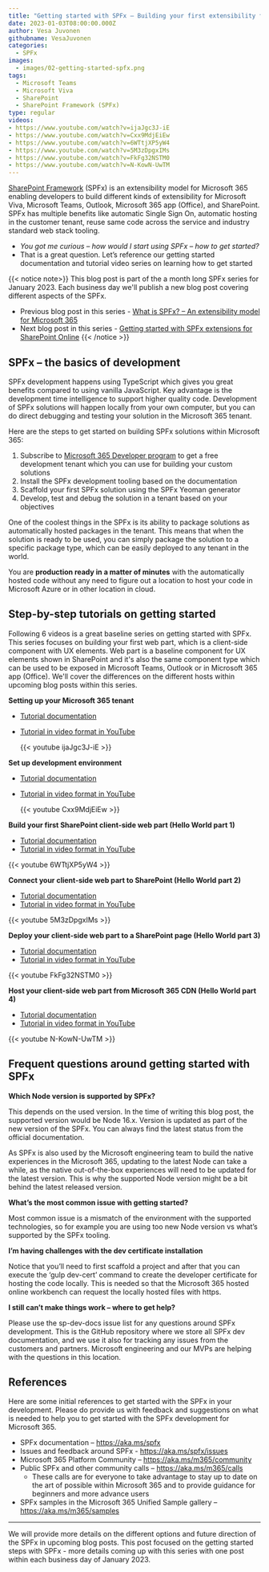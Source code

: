 ```yaml
---
title: "Getting started with SPFx – Building your first extensibility for Microsoft 365"
date: 2023-01-03T08:00:00.000Z
author: Vesa Juvonen
githubname: VesaJuvonen
categories:
  - SPFx
images:
  - images/02-getting-started-spfx.png
tags:
  - Microsoft Teams
  - Microsoft Viva  
  - SharePoint
  - SharePoint Framework (SPFx)
type: regular
videos:
- https://www.youtube.com/watch?v=ijaJgc3J-iE
- https://www.youtube.com/watch?v=Cxx9MdjEiEw
- https://www.youtube.com/watch?v=6WTtjXP5yW4
- https://www.youtube.com/watch?v=5M3zDpgxIMs
- https://www.youtube.com/watch?v=FkFg32NSTM0
- https://www.youtube.com/watch?v=N-KowN-UwTM
---
```


[SharePoint Framework](https://aka.ms/spfx) (SPFx) is an extensibility model for Microsoft 365 enabling developers to build different kinds of extensibility for Microsoft Viva, Microsoft Teams, Outlook, Microsoft 365 app (Office), and SharePoint. SPFx has multiple benefits like automatic Single Sign On, automatic hosting in the customer tenant, reuse same code across the service and industry standard web stack tooling.

-	*You got me curious – how would I start using SPFx – how to get started?*
-	That is a great question. Let’s reference our getting started documentation and tutorial video series on learning how to get started

{{< notice note>}}
This blog post is part of the a month long SPFx series for January 2023. Each business day we'll publish a new blog post covering different aspects of the SPFx.

* Previous blog post in this series - [What is SPFx? – An extensibility model for Microsoft 365](https://pnp.github.io/blog/post/01-what-is-spfx/)
* Next blog post in this series - [Getting started with SPFx extensions for SharePoint Online](https://pnp.github.io/blog/post/spfx-03-getting-started-with-spfx-extensions-for-spo/)
{{< /notice >}}


## SPFx – the basics of development

SPFx development happens using TypeScript which gives you great benefits compared to using vanilla JavaScript. Key advantage is the development time intelligence to support higher quality code. Development of SPFx solutions will happen locally from your own computer, but you can do direct debugging and testing your solution in the Microsoft 365 tenant.

Here are the steps to get started on building SPFx solutions within Microsoft 365:

1.	Subscribe to [Microsoft 365 Developer program](https://developer.microsoft.com/en-us/microsoft-365/dev-program) to get a free development tenant which you can use for building your custom solutions
2.	Install the SPFx development tooling based on the documentation
3.	Scaffold your first SPFx solution using the SPFx Yeoman generator
4.	Develop, test and debug the solution in a tenant based on your objectives

One of the coolest things in the SPFx is its ability to package solutions as automatically hosted packages in the tenant. This means that when the solution is ready to be used, you can simply package the solution to a specific package type, which can be easily deployed to any tenant in the world. 

You are **production ready in a matter of minutes** with the automatically hosted code without any need to figure out a location to host your code in Microsoft Azure or in other location in cloud.


## Step-by-step tutorials on getting started

Following 6 videos is a great baseline series on getting started with SPFx. This series focuses on building your first web part, which is a client-side component with UX elements. Web part is a baseline component for UX elements shown in SharePoint and it's also the same component type which can be used to be exposed in Microsoft Teams, Outlook or in Microsoft 365 app (Office). We'll cover the differences on the different hosts within upcoming blog posts within this series.

**Setting up your Microsoft 365 tenant**

- [Tutorial documentation](https://learn.microsoft.com/en-us/sharepoint/dev/spfx/set-up-your-developer-tenant)
- [Tutorial in video format in YouTube](https://www.youtube.com/watch?v=ijaJgc3J-iE&list=PLR9nK3mnD-OXvSWvS2zglCzz4iplhVrKq&index=1)

  {{< youtube ijaJgc3J-iE >}}

**Set up development environment**

- [Tutorial documentation](https://learn.microsoft.com/en-us/sharepoint/dev/spfx/set-up-your-development-environment)
- [Tutorial in video format in YouTube](https://www.youtube.com/watch?v=Cxx9MdjEiEw&list=PLR9nK3mnD-OXvSWvS2zglCzz4iplhVrKq&index=2)

  {{< youtube Cxx9MdjEiEw >}}

**Build your first SharePoint client-side web part (Hello World part 1)**

-	[Tutorial documentation](https://learn.microsoft.com/en-us/sharepoint/dev/spfx/web-parts/get-started/build-a-hello-world-web-part)
-	[Tutorial in video format in YouTube](https://www.youtube.com/watch?v=6WTtjXP5yW4&list=PLR9nK3mnD-OXvSWvS2zglCzz4iplhVrKq&index=3)

  {{< youtube 6WTtjXP5yW4 >}}

**Connect your client-side web part to SharePoint (Hello World part 2)**

- [Tutorial documentation](https://learn.microsoft.com/en-us/sharepoint/dev/spfx/web-parts/get-started/connect-to-sharepoint)
-	[Tutorial in video format in YouTube](https://www.youtube.com/watch?v=5M3zDpgxIMs&list=PLR9nK3mnD-OXvSWvS2zglCzz4iplhVrKq&index=4)

  {{< youtube 5M3zDpgxIMs >}}

**Deploy your client-side web part to a SharePoint page (Hello World part 3)**

- [Tutorial documentation](https://learn.microsoft.com/en-us/sharepoint/dev/spfx/web-parts/get-started/serve-your-web-part-in-a-sharepoint-page)
-	[Tutorial in video format in YouTube](https://www.youtube.com/watch?v=FkFg32NSTM0&list=PLR9nK3mnD-OXvSWvS2zglCzz4iplhVrKq&index=5)

  {{< youtube FkFg32NSTM0 >}}

**Host your client-side web part from Microsoft 365 CDN (Hello World part 4)**

- [Tutorial documentation](https://learn.microsoft.com/en-us/sharepoint/dev/spfx/web-parts/get-started/hosting-webpart-from-office-365-cdn)
-	[Tutorial in video format in YouTube](https://www.youtube.com/watch?v=N-KowN-UwTM&list=PLR9nK3mnD-OXvSWvS2zglCzz4iplhVrKq&index=6)

  {{< youtube N-KowN-UwTM >}}


## Frequent questions around getting started with SPFx

**Which Node version is supported by SPFx?** 

This depends on the used version. In the time of writing this blog post, the supported version would be Node 16.x. Version is updated as part of the new version of the SPFx. You can always find the latest status from the official documentation.

As SPFx is also used by the Microsoft engineering team to build the native experiences in the Microsoft 365, updating to the latest Node can take a while, as the native out-of-the-box experiences will need to be updated for the latest version. This is why the supported Node version might be a bit behind the latest released version. 

**What’s the most common issue with getting started?** 

Most common issue is a mismatch of the environment with the supported technologies, so for example you are using too new Node version vs what’s supported by the SPFx tooling. 

**I’m having challenges with the dev certificate installation** 

Notice that you’ll need to first scaffold a project and after that you can execute the ‘gulp dev-cert’ command to create the developer certificate for hosting the code locally. This is needed so that the Microsoft 365 hosted online workbench can request the locally hosted files with https. 

**I still can’t make things work – where to get help?**

Please use the sp-dev-docs issue list for any questions around SPFx development. This is the GitHub repository where we store all SPFx dev documentation, and we use it also for tracking any issues from the customers and partners. Microsoft engineering and our MVPs are helping with the questions in this location.

## References

Here are some initial references to get started with the SPFx in your development. Please do provide us with feedback and suggestions on what is needed to help you to get started with the SPFx development for Microsoft 365.

-	SPFx documentation – https://aka.ms/spfx
-	Issues and feedback around SPFx - https://aka.ms/spfx/issues
-	Microsoft 365 Platform Community – https://aka.ms/m365/community
-	Public SPFx and other community calls – https://aka.ms/m365/calls 
    - These calls are for everyone to take advantage to stay up to date on the art of possible within Microsoft 365 and to provide guidance for beginners and more advance users
-	SPFx samples in the Microsoft 365 Unified Sample gallery – https://aka.ms/m365/samples

- - -

We will provide more details on the different options and future direction of the SPFx in upcoming blog posts. This post focused on the getting started steps with SPFx - more details coming up with this series with one post within each business day of January 2023.
